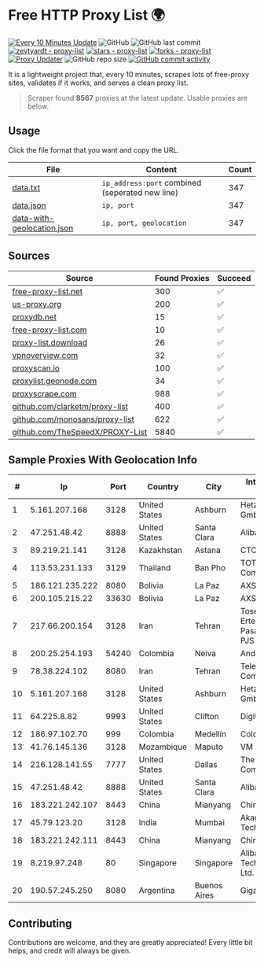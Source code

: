 
# Free HTTP Proxy List 🌍

[![Every 10 Minutes Update](https://github.com/mertguvencli/http-proxy-list/actions/workflows/main.yml/badge.svg?branch=main)](https://github.com/mertguvencli/http-proxy-list/actions/workflows/main.yml)
![GitHub](https://img.shields.io/github/license/mertguvencli/http-proxy-list)
![GitHub last commit](https://img.shields.io/github/last-commit/mertguvencli/http-proxy-list)
[![zevtyardt - proxy-list](https://img.shields.io/static/v1?label=zevtyardt&message=proxy-list&color=blue&logo=github)](https://github.com/zevtyardt/proxy-list "Go to GitHub repo")
[![stars - proxy-list](https://img.shields.io/github/stars/zevtyardt/proxy-list?style=social)](https://github.com/zevtyardt/proxy-list)
[![forks - proxy-list](https://img.shields.io/github/forks/zevtyardt/proxy-list?style=social)](https://github.com/zevtyardt/proxy-list)
[![Proxy Updater](https://github.com/zevtyardt/proxy-list/workflows/Proxy%20Updater/badge.svg)](https://github.com/zevtyardt/proxy-list/actions?query=workflow:"Proxy+Updater")
![GitHub repo size](https://img.shields.io/github/repo-size/zevtyardt/proxy-list)
[![GitHub commit activity](https://img.shields.io/github/commit-activity/m/zevtyardt/proxy-list?logo=commits)](https://github.com/zevtyardt/proxy-list/commits/main)

It is a lightweight project that, every 10 minutes, scrapes lots of free-proxy sites, validates if it works, and serves a clean proxy list.

> Scraper found **8567** proxies at the latest update. Usable proxies are below.

## Usage

Click the file format that you want and copy the URL.

|File|Content|Count|
|----|-------|-----|
|[data.txt](https://raw.githubusercontent.com/mertguvencli/http-proxy-list/main/proxy-list/data.txt)|`ip_address:port` combined (seperated new line)|347|
|[data.json](https://raw.githubusercontent.com/mertguvencli/http-proxy-list/main/proxy-list/data.json)|`ip, port`|347|
|[data-with-geolocation.json](https://raw.githubusercontent.com/mertguvencli/http-proxy-list/main/proxy-list/data-with-geolocation.json)|`ip, port, geolocation`|347|

## Sources

|Source|Found Proxies|Succeed|
|------|-------------|-------|
|[free-proxy-list.net](https://free-proxy-list.net)|300|✅|
|[us-proxy.org](https://www.us-proxy.org)|200|✅|
|[proxydb.net](http://proxydb.net)|15|✅|
|[free-proxy-list.com](https://free-proxy-list.com/?page=&port=&type%5B%5D=http&type%5B%5D=https&up_time=0&search=Search)|10|✅|
|[proxy-list.download](https://www.proxy-list.download/HTTP)|26|✅|
|[vpnoverview.com](https://vpnoverview.com/privacy/anonymous-browsing/free-proxy-servers)|32|✅|
|[proxyscan.io](https://www.proxyscan.io)|100|✅|
|[proxylist.geonode.com](https://proxylist.geonode.com/api/proxy-list?limit=300&page=1&sort_by=lastChecked&sort_type=desc&protocols=http,https)|34|✅|
|[proxyscrape.com](https://api.proxyscrape.com/v2/?request=displayproxies&protocol=http&timeout=10000&country=all&ssl=all&anonymity=all)|988|✅|
|[github.com/clarketm/proxy-list](https://raw.githubusercontent.com/clarketm/proxy-list/master/proxy-list-raw.txt)|400|✅|
|[github.com/monosans/proxy-list](https://raw.githubusercontent.com/monosans/proxy-list/main/proxies/http.txt)|622|✅|
|[github.com/TheSpeedX/PROXY-List](https://raw.githubusercontent.com/TheSpeedX/PROXY-List/master/http.txt)|5840|✅|


## Sample Proxies With Geolocation Info

|#|Ip|Port|Country|City|Internet Service Provider|
|-|--|----|-------|----|-------------------------|
|1|5.161.207.168|3128|United States|Ashburn|Hetzner Online GmbH|
|2|47.251.48.42|8888|United States|Santa Clara|Alibaba.com LLC|
|3|89.219.21.141|3128|Kazakhstan|Astana|CTC ASTANA LTD|
|4|113.53.231.133|3129|Thailand|Ban Pho|TOT Public Company Limited|
|5|186.121.235.222|8080|Bolivia|La Paz|AXS Bolivia S. A.|
|6|200.105.215.22|33630|Bolivia|La Paz|AXS Bolivia S. A.|
|7|217.66.200.154|3128|Iran|Tehran|Tose'h Fanavari Ertebabat Pasargad Arian Co. PJS|
|8|200.25.254.193|54240|Colombia|Neiva|Andinet ON Line|
|9|78.38.224.102|8080|Iran|Tehran|Telecommunication Company of Iran|
|10|5.161.207.168|3128|United States|Ashburn|Hetzner Online GmbH|
|11|64.225.8.82|9993|United States|Clifton|DigitalOcean, LLC|
|12|186.97.102.70|999|Colombia|Medellín|Colombia Móvil|
|13|41.76.145.136|3128|Mozambique|Maputo|VM  S.A|
|14|216.128.141.55|7777|United States|Dallas|The Constant Company|
|15|47.251.48.42|8888|United States|Santa Clara|Alibaba.com LLC|
|16|183.221.242.107|8443|China|Mianyang|China Mobile|
|17|45.79.123.20|3128|India|Mumbai|Akamai Technologies, Inc.|
|18|183.221.242.111|8443|China|Mianyang|China Mobile|
|19|8.219.97.248|80|Singapore|Singapore|Alibaba (US) Technology Co., Ltd.|
|20|190.57.245.250|8080|Argentina|Buenos Aires|Gigared S.A|



## Contributing

Contributions are welcome, and they are greatly appreciated! Every
little bit helps, and credit will always be given.

